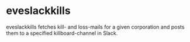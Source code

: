 # eveslackkills
eveslackkills fetches kill- and loss-mails for a given corporation and posts them to a specified killboard-channel in Slack.
